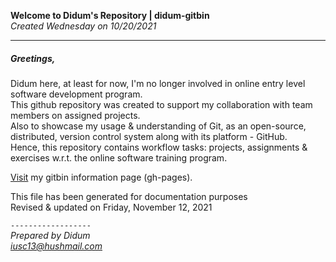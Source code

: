 **Welcome to Didum's Repository | didum-gitbin**<br/>
*Created Wednesday on 10/20/2021*

---

##### Greetings,

Didum here, at least for now, I'm no longer involved in online entry level software development program.<br/>
This github repository was created to support my collaboration with team members on assigned projects.<br/>
Also to showcase my usage & understanding of Git, as an open-source, distributed, version control system along with its platform - GitHub. <br/>Hence, this repository contains workflow tasks: projects, assignments & exercises w.r.t. the online software training program.

[Visit](https://isdidum.github.io/didum-gitbin/) my gitbin information page (gh-pages).

This file has been generated for documentation purposes<br/>
Revised & updated on Friday, November 12, 2021

`------------------`<br/>
*Prepared by Didum* <br/>
*iusc13@hushmail.com*
